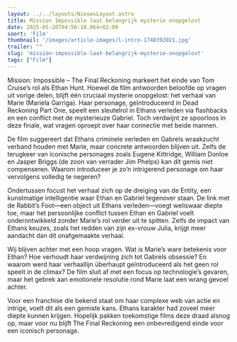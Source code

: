 ```yaml
---
layout: ../../layouts/NieuwsLayout.astro
title: Mission Impossible laat belangrijk mysterie onopgelost
date: 2025-05-28T04:56:18.064+02:00
soort: 'Film'
thumbnail: '/images/article-images/l-intro-1748392021.jpg'
trailer: ""
slug: 'mission-impossible-laat-belangrijk-mysterie-onopgelost'
tags: ["Film"]
---
```


Mission: Impossible – The Final Reckoning markeert het einde van Tom Cruise’s
rol als Ethan Hunt. Hoewel de film antwoorden beloofde op vragen uit vorige
delen, blijft één cruciaal mysterie onopgelost: het verhaal van Marie (Mariela
Garriga). Haar personage, geïntroduceerd in Dead Reckoning Part One, speelt een
sleutelrol in Ethans verleden via flashbacks en een conflict met de mysterieuze
Gabriel. Toch verdwijnt ze spoorloos in deze finale, wat vragen oproept over
haar connectie met beide mannen.

De film suggereert dat Ethans criminele verleden en Gabrels wraakzucht verband
houden met Marie, maar concrete antwoorden blijven uit. Zelfs de terugkeer van
iconische personages zoals Eugene Kittridge, William Donloe en Jasper Briggs (de
zoon van verrader Jim Phelps) kan dit gemis niet compenseren. Waarom introduceer
je zo’n intrigerend personage om haar vervolgens volledig te negeren?

Ondertussen focust het verhaal zich op de dreiging van de Entity, een
kunstmatige intelligentie waar Ethan en Gabriel tegenover staan. De link met de
Rabbit’s Foot—een object uit Ethans verleden—voegt weliswaar diepte toe, maar
het persoonlijke conflict tussen Ethan en Gabriel voelt onderontwikkeld zonder
Marie’s rol verder uit te spitten. Zelfs de impact van Ethans keuzes, zoals het
redden van zijn ex-vrouw Julia, krijgt meer aandacht dan dit onafgemaakte
verhaal.

Wij blijven achter met een hoop vragen. Wat is Marie’s ware betekenis voor
Ethan? Hoe verhoudt haar verdwijning zich tot Gabrels obsessie? En waarom werd
haar verhaallijn überhaupt geïntroduceerd als het geen rol speelt in de climax?
De film sluit af met een focus op technologie’s gevaren, maar het gebrek aan
emotionele resolutie rond Marie laat een wrang gevoel achter.

Voor een franchise die bekend staat om haar complexe web van actie en intrige,
voelt dit als een gemiste kans. Ethans karakter had zoveel meer diepte kunnen
krijgen. Hopelijk pakken toekomstige films deze draad alsnog op, maar voor nu
blijft The Final Reckoning een onbevredigend einde voor een iconisch personage.